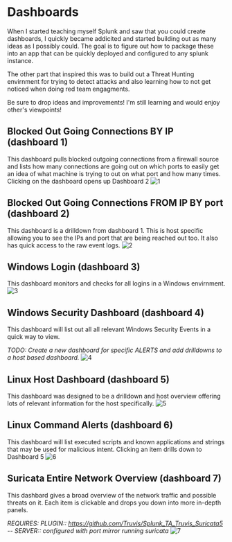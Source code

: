 # Dashboards
When I started teaching myself Splunk and saw that you could create dashboards, I quickly became addicited and started building out as many ideas as I possibly could. The goal is to figure out how to package these into an app that can be quickly deployed and configured to any splunk instance.

The other part that inspired this was to build out a Threat Hunting envirnment for trying  to detect attacks and also learning how to not get noticed when doing red team engagments. 

Be sure to drop ideas and improvements! I'm still learning and would enjoy other's viewpoints!

## Blocked Out Going Connections BY IP (dashboard 1)
This dashboard pulls blocked outgoing connections from a firewall source and lists how many connections are going out on which ports to easily get an idea of what machine is trying to out on what port and how many times. Clicking on the dashboard opens up Dashboard 2
![1](https://user-images.githubusercontent.com/23244379/91845802-d040aa80-ec27-11ea-8eab-228b5d6a4f45.png)

## Blocked Out Going Connections FROM IP BY port (dashboard 2)
This dashboard is a drilldown from dashboard 1. This is host specific allowing you to see the IPs and port that are being reached out too. It also has quick access to the raw event logs.
![2](https://user-images.githubusercontent.com/23244379/91848469-b6ec2e00-ec28-11ea-809c-f88a5284f434.png)

## Windows Login (dashboard 3)
This dashboard monitors and checks for all logins in a Windows envirnment.
![3](https://user-images.githubusercontent.com/23244379/91849271-cae45f80-ec29-11ea-90f6-fea537dc50a3.png)

## Windows Security Dashboard (dashboard 4)
This dashboard will list out all all relevant Windows Security Events in a quick way to view. 

*TODO: Create a new dashboard for specific ALERTS and add drilldowns to a host based dashboard.*
![4](https://user-images.githubusercontent.com/23244379/91849540-3f1f0300-ec2a-11ea-93b2-f6db1a8f2268.png)

## Linux Host Dashboard (dashboard 5)
This dashboard was designed to be a drilldown and host overview offering lots of relevant information for the host specifically.
![5](https://user-images.githubusercontent.com/23244379/91901148-d0fc2f80-ec6d-11ea-9ac8-cdf74aaad534.png)

## Linux Command Alerts (dashboard 6)
This dashboard will list executed scripts and known applications and strings that may be used for malicious intent. Clicking an item drills down to  Dashboard 5
![6](https://user-images.githubusercontent.com/23244379/91859967-0cc8d200-ec39-11ea-98cf-4c1eaaf54e4f.png)

## Suricata Entire Network Overview (dashboard 7)
This dashbard gives a broad overview of the network traffic and possible threats on it. Each item is clickable and drops you down into more in-depth panels.

*REQUIRES: PLUGIN:: https://github.com/Truvis/Splunk_TA_Truvis_Suricata5 -- SERVER:: configured with port mirror running suricata*
![7](https://user-images.githubusercontent.com/23244379/92200224-4c650900-ee47-11ea-91a2-38934aea1de7.png)

